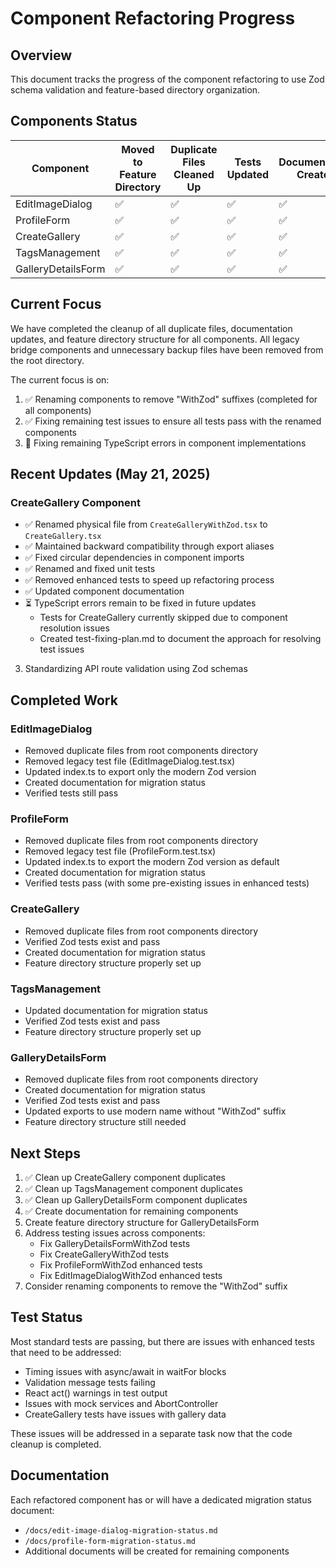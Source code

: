 # Component Refactoring Progress

## Overview
This document tracks the progress of the component refactoring to use Zod schema validation and feature-based directory organization.

## Components Status

| Component | Moved to Feature Directory | Duplicate Files Cleaned Up | Tests Updated | Documentation Created | Renamed (No "WithZod" suffix) |
|-----------|----------------------------|----------------------------|---------------|------------------------|------------------------------|
| EditImageDialog | ✅ | ✅ | ✅ | ✅ | ✅ |
| ProfileForm | ✅ | ✅ | ✅ | ✅ | ✅ |
| CreateGallery | ✅ | ✅ | ✅ | ✅ | ✅ |
| TagsManagement | ✅ | ✅ | ✅ | ✅ | ✅ |
| GalleryDetailsForm | ✅ | ✅ | ✅ | ✅ | ✅ |

## Current Focus
We have completed the cleanup of all duplicate files, documentation updates, and feature directory structure for all components. All legacy bridge components and unnecessary backup files have been removed from the root directory.

The current focus is on:
1. ✅ Renaming components to remove "WithZod" suffixes (completed for all components)
2. ✅ Fixing remaining test issues to ensure all tests pass with the renamed components 
3. 🔄 Fixing remaining TypeScript errors in component implementations

## Recent Updates (May 21, 2025)

### CreateGallery Component
- ✅ Renamed physical file from `CreateGalleryWithZod.tsx` to `CreateGallery.tsx`
- ✅ Maintained backward compatibility through export aliases
- ✅ Fixed circular dependencies in component imports
- ✅ Renamed and fixed unit tests
- ✅ Removed enhanced tests to speed up refactoring process
- ✅ Updated component documentation
- ⏳ TypeScript errors remain to be fixed in future updates
   - Tests for CreateGallery currently skipped due to component resolution issues
   - Created test-fixing-plan.md to document the approach for resolving test issues
3. Standardizing API route validation using Zod schemas

## Completed Work

### EditImageDialog
- Removed duplicate files from root components directory
- Removed legacy test file (EditImageDialog.test.tsx)
- Updated index.ts to export only the modern Zod version
- Created documentation for migration status
- Verified tests still pass

### ProfileForm
- Removed duplicate files from root components directory
- Removed legacy test file (ProfileForm.test.tsx)
- Updated index.ts to export the modern Zod version as default
- Created documentation for migration status
- Verified tests pass (with some pre-existing issues in enhanced tests)

### CreateGallery
- Removed duplicate files from root components directory
- Verified Zod tests exist and pass
- Created documentation for migration status
- Feature directory structure properly set up

### TagsManagement
- Updated documentation for migration status
- Verified Zod tests exist and pass
- Feature directory structure properly set up

### GalleryDetailsForm
- Removed duplicate files from root components directory
- Created documentation for migration status
- Verified Zod tests exist and pass
- Updated exports to use modern name without "WithZod" suffix
- Feature directory structure still needed

## Next Steps

1. ✅ Clean up CreateGallery component duplicates
2. ✅ Clean up TagsManagement component duplicates
3. ✅ Clean up GalleryDetailsForm component duplicates
4. ✅ Create documentation for remaining components
5. Create feature directory structure for GalleryDetailsForm
6. Address testing issues across components:
   - Fix GalleryDetailsFormWithZod tests
   - Fix CreateGalleryWithZod tests
   - Fix ProfileFormWithZod enhanced tests
   - Fix EditImageDialogWithZod enhanced tests
7. Consider renaming components to remove the "WithZod" suffix

## Test Status
Most standard tests are passing, but there are issues with enhanced tests that need to be addressed:
- Timing issues with async/await in waitFor blocks
- Validation message tests failing
- React act() warnings in test output
- Issues with mock services and AbortController
- CreateGallery tests have issues with gallery data

These issues will be addressed in a separate task now that the code cleanup is completed.

## Documentation
Each refactored component has or will have a dedicated migration status document:
- `/docs/edit-image-dialog-migration-status.md`
- `/docs/profile-form-migration-status.md`
- Additional documents will be created for remaining components
